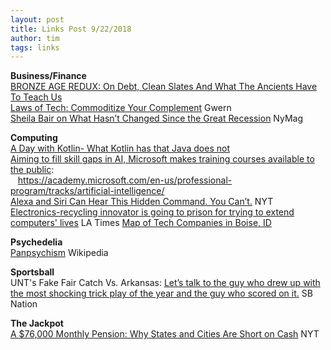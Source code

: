 ```yaml
---
layout: post
title: Links Post 9/22/2018
author: tim
tags: links
---
```


**Business/Finance**  
[BRONZE AGE REDUX: On Debt, Clean Slates And What The Ancients Have To Teach Us](http://michael-hudson.com/2018/04/bronze-age-redux/)  
[Laws of Tech: Commoditize Your Complement](https://www.gwern.net/Complement) Gwern   
[Sheila Bair on What Hasn’t Changed Since the Great Recession](http://nymag.com/daily/intelligencer/2018/08/sheila-bair-on-what-hasnt-changed-since-the-great-recession.html) NyMag   

**Computing**  
[A Day with Kotlin- What Kotlin has that Java does not](https://itnext.io/a-day-with-kotlin-5a55eba1965e)  
[Aiming to fill skill gaps in AI, Microsoft makes training courses available to the public](https://blogs.microsoft.com/ai/microsoft-professional-program-ai/):  
&nbsp;&nbsp;&nbsp;https://academy.microsoft.com/en-us/professional-program/tracks/artificial-intelligence/  
[Alexa and Siri Can Hear This Hidden Command. You Can’t.](https://www.nytimes.com/2018/05/10/technology/alexa-siri-hidden-command-audio-attacks.html) NYT   
[Electronics-recycling innovator is going to prison for trying to extend computers' lives](http://www.latimes.com/business/technology/la-fi-tn-microsoft-copyright-20180426-story.html) LA Times 
[Map of Tech Companies in Boise, ID](https://www.google.com/maps/d/u/0/viewer?mid=1nNKoUeUyjujd4V6AxXOwGac6AMs&hl=en_US&ll=43.61216912295959%2C-116.23145497338868&z=12)  

**Psychedelia**  
[Panpsychism](https://en.wikipedia.org/wiki/Panpsychism#Contemporary) Wikipedia  

**Sportsball**  
UNT's Fake Fair Catch Vs. Arkansas: [Let’s talk to the guy who drew up with the most shocking trick play of the year and the guy who scored on it.](https://www.sbnation.com/college-football/2018/9/16/17864636/north-texas-fake-fair-catch-punt-return-td) SB Nation   

**The Jackpot**  
[A $76,000 Monthly Pension: Why States and Cities Are Short on Cash](https://www.nytimes.com/2018/04/14/business/pension-finance-oregon.html) NYT  
